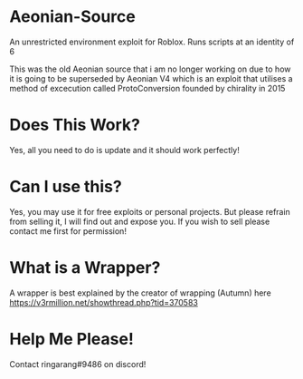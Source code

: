 # Aeonian-Source
An unrestricted environment exploit for Roblox. Runs scripts at an identity of 6

This was the old Aeonian source that i am no longer working on due to how it is going to be superseded by Aeonian V4 which is an exploit that utilises a method of excecution called ProtoConversion founded by chirality in 2015

# Does This Work?
Yes, all you need to do is update and it should work perfectly!

# Can I use this?

Yes, you may use it for free exploits or personal projects. But please refrain from selling it, I will find out and expose you. If you wish to sell please contact me first for permission!

# What is a Wrapper?
A wrapper is best explained by the creator of wrapping (Autumn) here 
https://v3rmillion.net/showthread.php?tid=370583


# Help Me Please!

Contact 
ringarang#9486 
on discord!
